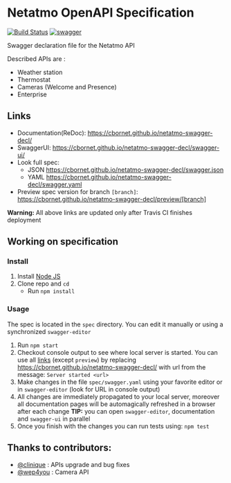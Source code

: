 # Netatmo OpenAPI Specification
[![Build Status](https://travis-ci.org/cbornet/netatmo-swagger-decl.svg?branch=master)](https://travis-ci.org/cbornet/netatmo-swagger-decl)
[![swagger](https://online.swagger.io/validator?url=https://raw.githubusercontent.com/cbornet/netatmo-swagger-decl/master/spec/swagger.yaml)](https://editor.swagger.io/?url=https://raw.githubusercontent.com/cbornet/netatmo-swagger-decl/master/spec/swagger.yaml)

Swagger declaration file for the Netatmo API

Described APIs are :
* Weather station
* Thermostat
* Cameras (Welcome and Presence)
* Enterprise

## Links

- Documentation(ReDoc): https://cbornet.github.io/netatmo-swagger-decl/
- SwaggerUI: https://cbornet.github.io/netatmo-swagger-decl/swagger-ui/
- Look full spec:
    + JSON https://cbornet.github.io/netatmo-swagger-decl/swagger.json
    + YAML https://cbornet.github.io/netatmo-swagger-decl/swagger.yaml
- Preview spec version for branch `[branch]`: https://cbornet.github.io/netatmo-swagger-decl/preview/[branch]

**Warning:** All above links are updated only after Travis CI finishes deployment

## Working on specification
### Install

1. Install [Node JS](https://nodejs.org/)
2. Clone repo and `cd`
    + Run `npm install`

### Usage

The spec is located in the `spec` directory. You can edit it manually or using a synchronized `swagger-editor` 

1. Run `npm start`
2. Checkout console output to see where local server is started. You can use all [links](#links) (except `preview`) by replacing https://cbornet.github.io/netatmo-swagger-decl/ with url from the message: `Server started <url>`
3. Make changes in the file `spec/swagger.yaml` using your favorite editor or in `swagger-editor` (look for URL in console output)
4. All changes are immediately propagated to your local server, moreover all documentation pages will be automagically refreshed in a browser after each change
**TIP:** you can open `swagger-editor`, documentation and `swagger-ui` in parallel
5. Once you finish with the changes you can run tests using: `npm test`

## Thanks to contributors:
* [@clinique](https://github.com/clinique) : APIs upgrade and bug fixes
* [@wep4you](https://github.com/wep4you) : Camera API
